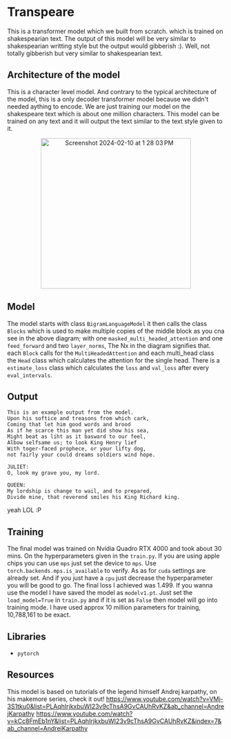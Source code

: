 # Transpeare
This is a transformer model which we built from scratch. which is trained on shakespearian text. The output of this model will be very similar to shakespearian writting style but the output would gibberish :). Well, not totally gibberish but very similar to shakespearian text.

## Architecture of the model
This is a character level model. And contrary to the typical architecture of the model, this is a only decoder transformer model because we didn't needed aything to encode. We are just training our model on the shakespeare text which is about one million characters. This model can be trained on any text and it will output the text similar to the text style given to it.

<p align="center">
<img width="348" alt="Screenshot 2024-02-10 at 1 28 03 PM" src="https://github.com/davnish/transpeare/assets/32027279/c99823cf-3af5-486c-a459-a208292e1b0b">
</p>

## Model
The model starts with class `BigramLanguageModel` it then calls the class `Blocks` which is used to make multiple copies of the middle block as you cna see in the above diagram; with one `masked_multi_headed_attention` and one `feed_forward` and two `layer_norms`, The Nx in the diagram signifies that. each `Block` calls for the `MultiHeadedAttention`  and each multi_head class the `Head` class which calculates the attention for the single head. There is a `estimate_loss` class which calculates the `loss` and `val_loss` after every `eval_intervals`. 

## Output
```
This is an example output from the model.
Upon his softice and treasons from which cark,
Coming that let him good words and brood
As if he scarce this man yet did show his sea,
Might beat as liht as it basward to our feel,
Albow selfsame us; to look King Henry lief
With toger-faced prophece, or your lifty dog,
not fairly your could dreams soldiers wind hope.

JULIET:
O, look my grave you, my lord.

QUEEN:
My lordship is change to wail, and to prepared,
Divide mine, that reverend smiles his King Richard king.
```
yeah LOL :P

## Training
The final model was trained on Nvidia Quadro RTX 4000 and took about 30 mins. On the hyperparameters given in the `train.py`. If you are using apple chips you can use `mps` just set the device to `mps`. Use `torch.backends.mps.is_available` to verify. As as for `cuda` settings are already set. And if you just have a `cpu` just decrease the hyperparameter you will be good to go. The final loss I achieved was 1.499. If you wanna use the model I have saved the model as `modelv1.pt`. Just set the `load_model=True` in `train.py` and if it is set as `False` then model will go into training mode. I have used approx 10 million parameters for training, 10,788,161 to be exact.

## Libraries
- `pytorch`


## Resources
This model is based on tutorials of the legend himself Andrej karpathy, on his makemore series, check it out!
https://www.youtube.com/watch?v=VMj-3S1tku0&list=PLAqhIrjkxbuWI23v9cThsA9GvCAUhRvKZ&ab_channel=AndrejKarpathy
https://www.youtube.com/watch?v=kCc8FmEb1nY&list=PLAqhIrjkxbuWI23v9cThsA9GvCAUhRvKZ&index=7&ab_channel=AndrejKarpathy
